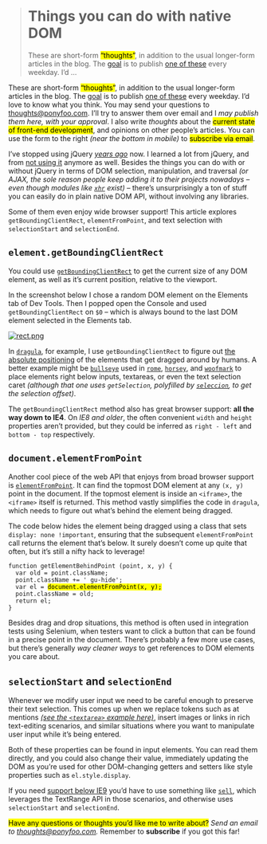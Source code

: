 <div><blockquote>
  <h1>Things you can do with native DOM</h1>
  <div><p>These are short-form <mark class="md-mark">&#x201C;thoughts&#x201D;</mark>, in addition to the usual longer-form articles in the blog. The <a href="https://ponyfoo.com/articles/food-for-thought-begins">goal</a> is to publish <a href="https://ponyfoo.com/articles/tagged/food-for-thought">one of these</a> every weekday. I&#x2019;d &#x2026;</p></div>
</blockquote></div>

<div><p>These are short-form <mark class="md-mark">&#x201C;thoughts&#x201D;</mark>, in addition to the usual longer-form articles in the blog. The <a href="https://ponyfoo.com/articles/food-for-thought-begins">goal</a> is to publish <a href="https://ponyfoo.com/articles/tagged/food-for-thought">one of these</a> every weekday. I&#x2019;d love to know what you think. You may send your questions to <a href="mailto:thoughts@ponyfoo.com">thoughts@ponyfoo.com</a>. I&#x2019;ll try to answer them over email and I <em>may publish them here, with your approval</em>. I also write <em>thoughts</em> about the <mark class="md-mark">current state of front-end development</mark>, and opinions on other people&#x2019;s articles. You can use the form to the right <em>(near the bottom in mobile)</em> to <mark class="md-mark">subscribe via email</mark>.</p></div>

<div></div>

<div><p>I&#x2019;ve stopped using jQuery <a href="https://ponyfoo.com/articles/getting-over-jquery"><em>years ago</em></a> now. I learned a lot from jQuery, and from <a href="https://ponyfoo.com/articles/getting-over-jquery">not using it</a> anymore as well. Besides the things you can do with or without jQuery in terms of DOM selection, manipulation, and traversal <em>(or AJAX, the sole reason people keep adding it to their projects nowadays &#x2013; even though modules like <a href="https://github.com/Raynos/xhr" target="_blank"><code class="md-code md-code-inline">xhr</code></a> exist)</em> &#x2013; there&#x2019;s unsurprisingly a ton of stuff you can easily do in plain native DOM API, without involving any libraries.</p> <p>Some of them even enjoy wide browser support! This article explores <code class="md-code md-code-inline">getBoundingClientRect</code>, <code class="md-code md-code-inline">elementFromPoint</code>, and text selection with <code class="md-code md-code-inline">selectionStart</code> and <code class="md-code md-code-inline">selectionEnd</code>.</p></div>

<div><h2 id="elementgetboundingclientrect"><code class="md-code md-code-inline">element.getBoundingClientRect</code></h2> <p>You could use <a href="https://developer.mozilla.org/en/docs/Web/API/Element/getBoundingClientRect" target="_blank" aria-label="Element.getBoundingClientRect() &#x2013; MDN"><code class="md-code md-code-inline">getBoundingClientRect</code></a> to get the current size of any DOM element, as well as it&#x2019;s current position, relative to the viewport.</p> <p>In the screenshot below I chose a random DOM element on the Elements tab of Dev Tools. Then I popped open the Console and used <code class="md-code md-code-inline">getBoundingClientRect</code> on <code class="md-code md-code-inline">$0</code> &#x2013; which is always bound to the last DOM element selected in the Elements tab.</p> <p><a href="https://developer.mozilla.org/en/docs/Web/API/Element/getBoundingClientRect" target="_blank" aria-label="Element.getBoundingClientRect() &#x2013; MDN"><img alt="rect.png" class="" src="https://i.imgur.com/FO1GqeR.png"></a></p> <p>In <a href="https://github.com/bevacqua/dragula" target="_blank" aria-label="bevacqua/dragula on GitHub"><code class="md-code md-code-inline">dragula</code></a>, for example, I use <code class="md-code md-code-inline">getBoundingClientRect</code> to figure out <a href="https://github.com/bevacqua/dragula/blob/8ebbffc7a674234cc55e757155d981dca9ab3288/dragula.js#L463-L469" target="_blank" aria-label="getOffset() method in dragula">the absolute positioning</a> of the elements that get dragged around by humans. A better example might be <a href="https://github.com/bevacqua/bullseye/blob/bab4799cdf02e5df2bef81d48faddc75a0b03f6f/bullseye.js#L44" target="_blank" aria-label="bevacqua/bullseye on GitHub"><code class="md-code md-code-inline">bullseye</code></a> used in <a href="https://github.com/bevacqua/rome" target="_blank" aria-label="bevacqua/rome on GitHub"><code class="md-code md-code-inline">rome</code></a>, <a href="https://github.com/bevacqua/horsey" target="_blank" aria-label="bevacqua/horsey on GitHub"><code class="md-code md-code-inline">horsey</code></a>, and <a href="https://github.com/bevacqua/woofmark" target="_blank" aria-label="bevacqua/woofmark on GitHub"><code class="md-code md-code-inline">woofmark</code></a> to place elements right below inputs, textareas, or even the text selection caret <em>(although that one uses <code class="md-code md-code-inline">getSelection</code>, polyfilled by <a href="https://github.com/bevacqua/seleccion" target="_blank" aria-label="bevacqua/seleccion on GitHub"><code class="md-code md-code-inline">seleccion</code></a>, to get the selection offset)</em>.</p> <p>The <code class="md-code md-code-inline">getBoundingClientRect</code> method also has great browser support: <strong>all the way down to IE4</strong>. On <em>IE8 and older</em>, the often convenient <code class="md-code md-code-inline">width</code> and <code class="md-code md-code-inline">height</code> properties aren&#x2019;t provided, but they could be inferred as <code class="md-code md-code-inline">right - left</code> and <code class="md-code md-code-inline">bottom - top</code> respectively.</p> <h2 id="documentelementfrompoint"><code class="md-code md-code-inline">document.elementFromPoint</code></h2> <p>Another cool piece of the web API that enjoys from broad browser support is <a href="https://developer.mozilla.org/en-US/docs/Web/API/Document/elementFromPoint" target="_blank" aria-label="Document.elementFromPoint() &#x2013; MDN"><code class="md-code md-code-inline">elementFromPoint</code></a>. It can find the topmost DOM element at any <code class="md-code md-code-inline">(x, y)</code> point in the document. If the topmost element is inside an <code class="md-code md-code-inline">&lt;iframe&gt;</code>, the <code class="md-code md-code-inline">&lt;iframe&gt;</code> itself is returned. This method vastly simplifies the code in <code class="md-code md-code-inline">dragula</code>, which needs to figure out what&#x2019;s behind the element being dragged.</p> <p>The code below hides the element being dragged using a class that sets <code class="md-code md-code-inline">display: none !important</code>, ensuring that the subsequent <code class="md-code md-code-inline">elementFromPoint</code> call returns the element that&#x2019;s below. It surely doesn&#x2019;t come up quite that often, but it&#x2019;s still a nifty hack to leverage!</p> <pre class="md-code-block"><code class="md-code md-lang-javascript"><span class="md-code-function"><span class="md-code-keyword">function</span> <span class="md-code-title">getElementBehindPoint</span> <span class="md-code-params">(point, x, y)</span> </span>{
  <span class="md-code-keyword">var</span> old = point.className;
  point.className += <span class="md-code-string">&apos; gu-hide&apos;</span>;
  <span class="md-code-keyword">var</span> el = <mark class="md-mark md-code-mark">document.elementFromPoint(x, y);</mark>
  point.className = old;
  <span class="md-code-keyword">return</span> el;
}
</code></pre> <p>Besides drag and drop situations, this method is often used in integration tests using Selenium, when testers want to click a button that can be found in a precise point in the document. There&#x2019;s probably a few more use cases, but there&#x2019;s generally <em>way cleaner ways</em> to get references to DOM elements you care about.</p> <h2 id="selectionstart-and-selectionend"><code class="md-code md-code-inline">selectionStart</code> and <code class="md-code md-code-inline">selectionEnd</code></h2> <p>Whenever we modify user input we need to be careful enough to preserve their text selection. This comes up when we replace tokens such as at mentions <a href="http://bevacqua.github.io/horsey/" target="_blank" aria-label="Horsey autocomplete demo on GitHub Pages"><em>(see the <code class="md-code md-code-inline">&lt;textarea&gt;</code> example here)</em></a>, insert images or links in rich text-editing scenarios, and similar situations where you want to manipulate user input while it&#x2019;s being entered.</p> <p>Both of these properties can be found in input elements. You can read them directly, and you could also change their value, immediately updating the DOM as you&#x2019;re used for other DOM-changing getters and setters like style properties such as <code class="md-code md-code-inline">el.style.display</code>.</p> <p>If you need <a href="https://developer.mozilla.org/en-US/docs/Web/API/HTMLInputElement/setSelectionRange" target="_blank" aria-label="HTMLInputElement.setSelectionRange() &#x2013; MDN">support below IE9</a> you&#x2019;d have to use something like <a href="https://github.com/bevacqua/sell" target="_blank" aria-label="bevacqua/sell on GitHub"><code class="md-code md-code-inline">sell</code></a>, which leverages the TextRange API in those scenarios, and otherwise uses <code class="md-code md-code-inline">selectionStart</code> and <code class="md-code md-code-inline">selectionEnd</code>.</p> <p><mark class="md-mark">Have any questions or thoughts you&#x2019;d like me to write about?</mark> <em>Send an email to <a href="mailto:thoughts@ponyfoo.com" aria-label="Send me your questions and feedback!">thoughts@ponyfoo.com</a>.</em> Remember to <strong>subscribe</strong> if you got this far!</p></div>
